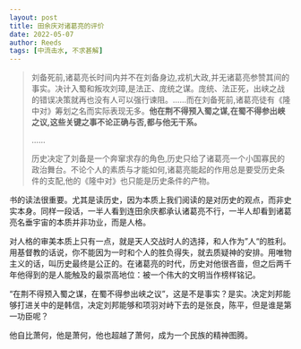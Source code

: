 ```yaml
---
layout: post
title: 田余庆对诸葛亮的评价
date: 2022-05-07
author: Reeds
tags: [中流击水, 不求甚解]
---
```


>  刘备死前,诸葛亮长时间内并不在刘备身边,戎机大政,并无诸葛亮参赞其间的事实。决计入蜀和叛攻刘璋,是法正、庞统之谋。庞统、法正死，出峡之战的错误决策就再也没有人可以强行谏阻。……而在刘备死前,诸葛亮徒有《隆中对》筹划之名而实际表现无多。**他在荆不得预入蜀之谋,在蜀不得参出峡之议,这些关键之事不论正确与否,都与他无干系。**
>
> ……
>
> 历史决定了刘备是一个奔窜求存的角色,历史只给了诸葛亮一个小国寡民的政治舞台。不论个人的素质与才能如何,诸葛亮能起的作用总是要受历史条件的支配,他的《隆中对》也只能是历史条件的产物。

书的读法很重要。尤其是读历史，因为本质上我们阅读的是对历史的观点，而非史实本身。同样一段话，一半人看到连田余庆都承认诸葛亮不行，一半人却看到诸葛亮名垂宇宙的本质并非功业，而是人格。

对人格的审美本质上只有一点，就是天人交战时人的选择，和人作为”人“的胜利。用基督教的话说，你不能因为一时和个人的胜负得失，就去质疑神的安排。用唯物主义的话，叫历史最终是公正的。在诸葛亮的时代，历史对他很吝啬，但之后两千年他得到的是人能触及的最崇高地位：被一个伟大的文明当作榜样铭记。

“在荆不得预入蜀之谋，在蜀不得参出峡之议”，这是不是事实？是实。决定刘邦能够打进关中的是韩信，决定刘邦能够和项羽对峙下去的是张良，陈平，但是谁是第一功臣呢？

他自比萧何，他是萧何，他也超越了萧何，成为一个民族的精神图腾。